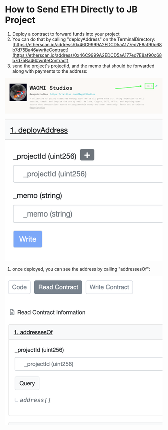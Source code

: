 # How to Send ETH Directly to JB Project

1. Deploy a contract to forward funds into your project
2. You can do that by calling "deployAddress" on the TerminalDirectory:
[https://etherscan.io/address/0x46C9999A2EDCD5aA177ed7E8af90c68b7d75Ba46#writeContract](https://etherscan.io/address/0x46C9999A2EDCD5aA177ed7E8af90c68b7d75Ba46#writeContract)
3. send the project's projectId, and the memo that should be forwarded along with payments to the address:

![Screen Shot 2021-11-07 at 8.50.08 PM.png](direct-eth-imgs/Screen_Shot_2021-11-07_at_8.50.08_PM.png)

![unknown.png](direct-eth-imgs/unknown.png)

1. once deployed, you can see the address by calling "addressesOf":

![unknown (1).png](direct-eth-imgs/unknown_(1).png)
